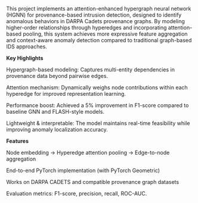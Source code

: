 This project implements an attention-enhanced hypergraph neural network (HGNN) for provenance-based intrusion detection, designed to identify anomalous behaviors in DARPA Cadets provenance graphs.
By modeling higher-order relationships through hyperedges and incorporating attention-based pooling, this system achieves more expressive feature aggregation and context-aware anomaly detection compared to traditional graph-based IDS approaches.

**Key Highlights**

Hypergraph-based modeling: Captures multi-entity dependencies in provenance data beyond pairwise edges.

Attention mechanism: Dynamically weighs node contributions within each hyperedge for improved representation learning.

Performance boost: Achieved a 5% improvement in F1-score compared to baseline GNN and FLASH-style models.

Lightweight & interpretable: The model maintains real-time feasibility while improving anomaly localization accuracy.


**Features**

Node embedding → Hyperedge attention pooling → Edge-to-node aggregation

End-to-end PyTorch implementation (with PyTorch Geometric)

Works on DARPA CADETS and compatible provenance graph datasets

Evaluation metrics: F1-score, precision, recall, ROC-AUC.
